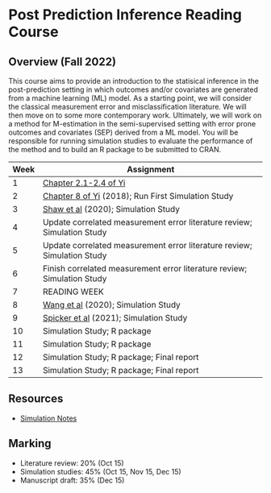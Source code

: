 # Post Prediction Inference Reading Course

## Overview (Fall 2022)

This course aims to provide an introduction to the statisical inference in the post-prediction setting in which outcomes and/or covariates are generated from a machine learning (ML) model.  As a starting point, we will consider the classical measurement error and misclassification literature.  We will then move on to some more contemporary work.  Ultimately, we will work on a method for M-estimation in the semi-supervised setting with error prone outcomes and covariates (SEP) derived from a ML model. You will be responsible for running simulation studies to evaluate the performance of the method and to build an R package to be submitted to CRAN. 


| Week | Assignment                            |
|------|---------------------------------------|
| 1    | [Chapter 2.1-2.4 of Yi](https://librarysearch.library.utoronto.ca/discovery/fulldisplay?docid=alma991106812743606196&context=L&vid=01UTORONTO_INST:UTORONTO&lang=en&search_scope=UTL_AND_CI&adaptor=Local%20Search%20Engine&tab=Everything&query=any,contains,measurement%20error%20grace%20yi&offset=0)  |
| 2    |   [Chapter 8 of Yi](https://librarysearch.library.utoronto.ca/discovery/fulldisplay?docid=alma991106812743606196&context=L&vid=01UTORONTO_INST:UTORONTO&lang=en&search_scope=UTL_AND_CI&adaptor=Local%20Search%20Engine&tab=Everything&query=any,contains,measurement%20error%20grace%20yi&offset=0) (2018); Run First Simulation Study    |
| 3   |  [Shaw et al](https://onlinelibrary.wiley.com/doi/abs/10.1002/sim.8773) (2020); Simulation Study|
| 4   |   Update correlated measurement error literature review; Simulation Study                       |
| 5 |     Update correlated measurement error literature review; Simulation Study   |
| 6   |    Finish correlated measurement error literature review; Simulation Study                           |
| 7    | READING WEEK                                          |
| 8    | [Wang et al](https://www.biorxiv.org/content/10.1101/2020.01.21.914002v2) (2020); Simulation Study |
| 9    |  [Spicker et al](https://arxiv.org/pdf/2106.07401.pdf) (2021); Simulation Study                                     |
| 10   | Simulation Study; R package                                   |
| 11   | Simulation Study; R package                                     |
| 12   | Simulation Study; R package; Final report                                   |
| 13   | Simulation Study; R package; Final report                                   |


## Resources

* [Simulation Notes](https://www4.stat.ncsu.edu/~davidian/st810a/simulation_handout.pdf)


## Marking

* Literature review: 20% (Oct 15)
* Simulation studies: 45% (Oct 15, Nov 15, Dec 15)
* Manuscript draft: 35%  (Dec 15)
